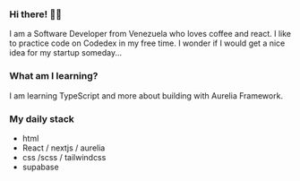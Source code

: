 ### Hi there! 👋🏻
I am a Software Developer from Venezuela who loves coffee and react. 
I like to practice code on Codedex in my free time. I wonder if I would get a nice idea for my startup someday...

### What am I learning?
I am learning TypeScript and more about building with Aurelia Framework.

### My daily stack
- html
- React / nextjs / aurelia
- css /scss / tailwindcss
- supabase

<!---
Dazzae-exe/Dazzae-exe is a ✨ special ✨ repository because its `README.md` (this file) appears on your GitHub profile.
You can click the Preview link to take a look at your changes.
--->
